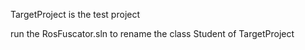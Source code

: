 
TargetProject is the test project

run the RosFuscator.sln to rename the class Student of TargetProject
